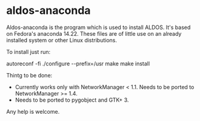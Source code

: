 # aldos-anaconda
Aldos-anaconda is the program which is used to install ALDOS. It's based on Fedora's anaconda 14.22. These files are of little use on an already installed system or other Linux distributions.

To install just run:

autoreconf -fi
./configure --prefix=/usr
make
make install

Thintg to be done:

- Currently works only with NetworkManager < 1.1. Needs to be ported to NetworkManager >= 1.4.
- Needs to be ported to pygobject and GTK+ 3.

Any help is welcome.

